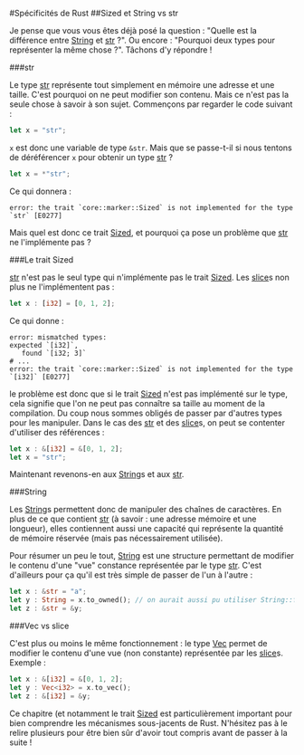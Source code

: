 #Spécificités de Rust
##Sized et String vs str

Je pense que vous vous êtes déjà posé la question : "Quelle est la différence entre [String](https://doc.rust-lang.org/std/string/struct.String.html) et [str](https://doc.rust-lang.org/std/primitive.str.html) ?". Ou encore : "Pourquoi deux types pour représenter la même chose ?". Tâchons d'y répondre !

###str

Le type [str](https://doc.rust-lang.org/std/primitive.str.html) représente tout simplement en mémoire une adresse et une taille. C'est pourquoi on ne peut modifier son contenu. Mais ce n'est pas la seule chose à savoir à son sujet. Commençons par regarder le code suivant :

```Rust
let x = "str";
```

`x` est donc une variable de type `&str`. Mais que se passe-t-il si nous tentons de déréférencer `x` pour obtenir un type [str](https://doc.rust-lang.org/std/primitive.str.html) ?

```Rust
let x = *"str";
```

Ce qui donnera :

```Shell
error: the trait `core::marker::Sized` is not implemented for the type `str` [E0277]
```

Mais quel est donc ce trait [Sized](https://doc.rust-lang.org/std/marker/trait.Sized.html), et pourquoi ça pose un problème que [str](https://doc.rust-lang.org/std/primitive.str.html) ne l'implémente pas ?

###Le trait Sized

[str](https://doc.rust-lang.org/std/primitive.str.html) n'est pas le seul type qui n'implémente pas le trait [Sized](https://doc.rust-lang.org/std/marker/trait.Sized.html). Les [slice](https://doc.rust-lang.org/std/primitive.slice.html)s non plus ne l'implémentent pas :

```Rust
let x : [i32] = [0, 1, 2];
```

Ce qui donne :

```Shell
error: mismatched types:
expected `[i32]`,
   found `[i32; 3]`
# ...
error: the trait `core::marker::Sized` is not implemented for the type `[i32]` [E0277]
```

le problème est donc que si le trait [Sized](https://doc.rust-lang.org/std/marker/trait.Sized.html) n'est pas implémenté sur le type, cela signifie que l'on ne peut pas connaître sa taille au moment de la compilation. Du coup nous sommes obligés de passer par d'autres types pour les manipuler. Dans le cas des [str](https://doc.rust-lang.org/std/primitive.str.html) et des [slice](https://doc.rust-lang.org/std/primitive.slice.html)s, on peut se contenter d'utiliser des références :

```Rust
let x : &[i32] = &[0, 1, 2];
let x = "str";
```

Maintenant revenons-en aux [String](https://doc.rust-lang.org/std/string/struct.String.html)s et aux [str](https://doc.rust-lang.org/std/primitive.str.html).

###String

Les [String](https://doc.rust-lang.org/std/string/struct.String.html)s permettent donc de manipuler des chaînes de caractères. En plus de ce que contient [str](https://doc.rust-lang.org/std/primitive.str.html) (à savoir : une adresse mémoire et une longueur), elles contiennent aussi une capacité qui représente la quantité de mémoire réservée (mais pas nécessairement utilisée).

Pour résumer un peu le tout, [String](https://doc.rust-lang.org/std/string/struct.String.html) est une structure permettant de modifier le contenu d'une "vue" constance représentée par le type [str](https://doc.rust-lang.org/std/primitive.str.html). C'est d'ailleurs pour ça qu'il est très simple de passer de l'un à l'autre :

```Rust
let x : &str = "a";
let y : String = x.to_owned(); // on aurait aussi pu utiliser String::from
let z : &str = &y;
```

###Vec vs slice

C'est plus ou moins le même fonctionnement : le type [Vec](https://doc.rust-lang.org/std/vec/struct.Vec.html) permet de modifier le contenu d'une vue (non constante) représentée par les [slice](https://doc.rust-lang.org/std/primitive.slice.html)s. Exemple :

```Rust
let x : &[i32] = &[0, 1, 2];
let y : Vec<i32> = x.to_vec();
let z : &[i32] = &y;
```

Ce chapitre (et notamment le trait [Sized](https://doc.rust-lang.org/std/marker/trait.Sized.html) est particulièrement important pour bien comprendre les mécanismes sous-jacents de Rust. N'hésitez pas à le relire plusieurs pour être bien sûr d'avoir tout compris avant de passer à la suite !
